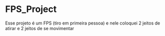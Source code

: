 # FPS_Project
Esse projeto é um FPS (tiro em primeira pessoa) e nele coloquei 2 jeitos de atirar e 2 jeitos de se movimentar

